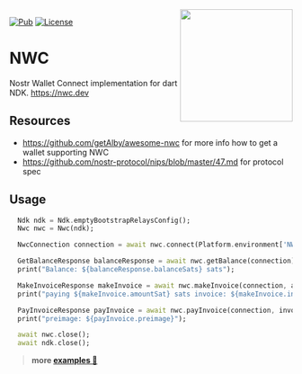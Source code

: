 <img align="right" src="https://framerusercontent.com/assets/zipB5Tdnkw0u2uMIStFerslkTa4.png" width="200px" />

[![Pub](https://img.shields.io/pub/v/ndk_nwc.svg)](https://pub.dev/packages/ndk_nwc)
[![License](https://img.shields.io/github/license/relaystr/ndk.svg)](LICENSE.txt)



# NWC

Nostr Wallet Connect implementation for dart NDK.
https://nwc.dev

## Resources
- https://github.com/getAlby/awesome-nwc for more info how to get a wallet supporting NWC
- https://github.com/nostr-protocol/nips/blob/master/47.md for protocol spec 

## Usage

```dart
  Ndk ndk = Ndk.emptyBootstrapRelaysConfig();
  Nwc nwc = Nwc(ndk);

  NwcConnection connection = await nwc.connect(Platform.environment['NWC_URI']!);

  GetBalanceResponse balanceResponse = await nwc.getBalance(connection);
  print("Balance: ${balanceResponse.balanceSats} sats");

  MakeInvoiceResponse makeInvoice = await nwc.makeInvoice(connection, amountSats: 100);
  print("paying ${makeInvoice.amountSat} sats invoice: ${makeInvoice.invoice}");

  PayInvoiceResponse payInvoice = await nwc.payInvoice(connection, invoice: makeInvoice.invoice);
  print("preimage: ${payInvoice.preimage}");

  await nwc.close();
  await ndk.close();
```

> **more [examples 🔗](https://github.com/relaystr/ndk/tree/master/packages/nwc/example)**
